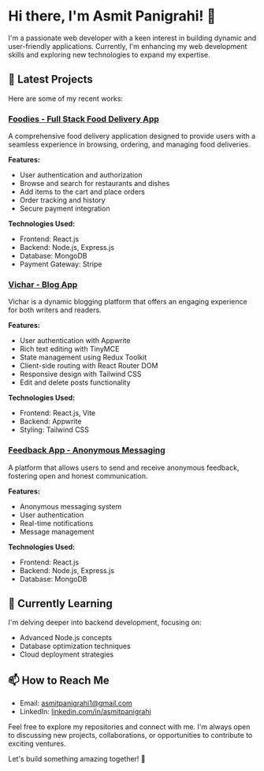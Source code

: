 # Hi there, I'm Asmit Panigrahi! 👋

I'm a passionate web developer with a keen interest in building dynamic and user-friendly applications. Currently, I'm enhancing my web development skills and exploring new technologies to expand my expertise.

## 🔭 Latest Projects

Here are some of my recent works:

### [Foodies - Full Stack Food Delivery App](https://github.com/AsmitPanigrahi/Foodies-F-B)

A comprehensive food delivery application designed to provide users with a seamless experience in browsing, ordering, and managing food deliveries.

**Features:**
- User authentication and authorization
- Browse and search for restaurants and dishes
- Add items to the cart and place orders
- Order tracking and history
- Secure payment integration

**Technologies Used:**
- Frontend: React.js
- Backend: Node.js, Express.js
- Database: MongoDB
- Payment Gateway: Stripe

### [Vichar - Blog App](https://github.com/AsmitPanigrahi/VICHAR)

Vichar is a dynamic blogging platform that offers an engaging experience for both writers and readers.

**Features:**
- User authentication with Appwrite
- Rich text editing with TinyMCE
- State management using Redux Toolkit
- Client-side routing with React Router DOM
- Responsive design with Tailwind CSS
- Edit and delete posts functionality

**Technologies Used:**
- Frontend: React.js, Vite
- Backend: Appwrite
- Styling: Tailwind CSS

### [Feedback App - Anonymous Messaging](https://github.com/AsmitPanigrahi/FeedbackSystem)

A platform that allows users to send and receive anonymous feedback, fostering open and honest communication.

**Features:**
- Anonymous messaging system
- User authentication
- Real-time notifications
- Message management

**Technologies Used:**
- Frontend: React.js
- Backend: Node.js, Express.js
- Database: MongoDB

## 🌱 Currently Learning

I'm delving deeper into backend development, focusing on:
- Advanced Node.js concepts
- Database optimization techniques
- Cloud deployment strategies

## 📫 How to Reach Me

- Email: [asmitpanigrahi1@gmail.com](mailto:asmitpanigrahi1@gmail.com)
- LinkedIn: [linkedin.com/in/asmitpanigrahi](https://www.linkedin.com/in/asmitpanigrahi/)

Feel free to explore my repositories and connect with me. I'm always open to discussing new projects, collaborations, or opportunities to contribute to exciting ventures.

Let's build something amazing together! 🚀


<!---
AsmitPanigrahi/AsmitPanigrahi is a ✨ special ✨ repository because its `README.md` (this file) appears on your GitHub profile.
You can click the Preview link to take a look at your changes.
--->
